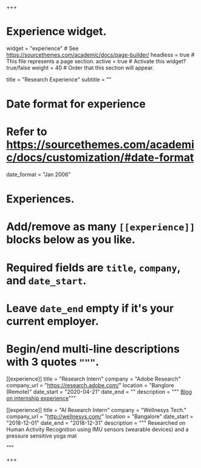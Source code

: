 +++
# Experience widget.
widget = "experience"  # See https://sourcethemes.com/academic/docs/page-builder/
headless = true  # This file represents a page section.
active = true  # Activate this widget? true/false
weight = 40  # Order that this section will appear.

title = "Research Experience"
subtitle = ""

# Date format for experience
#   Refer to https://sourcethemes.com/academic/docs/customization/#date-format
date_format = "Jan 2006"

# Experiences.
#   Add/remove as many `[[experience]]` blocks below as you like.
#   Required fields are `title`, `company`, and `date_start`.
#   Leave `date_end` empty if it's your current employer.
#   Begin/end multi-line descriptions with 3 quotes `"""`.

[[experience]]
  title = "Research Intern"
  company = "Adobe Research"
  company_url = "https://research.adobe.com/"
  location = "Banglore (Remote)"
  date_start = "2020-04-21"
  date_end = ""
  description = """ [Blog on internship experience](https://t.co/xEqgrgYqnU?amp=1)"""
  
[[experience]]
  title = "AI Research Intern"
  company = "Wellnesys Tech."
  company_url = "http://wellnesys.com/"
  location = "Bangalore"
  date_start = "2018-12-01"
  date_end = "2018-12-31"
  description = """
  Researched on Human Activity Recognition using IMU sensors (wearable devices) and a pressure sensitive yoga mat

  """



+++
